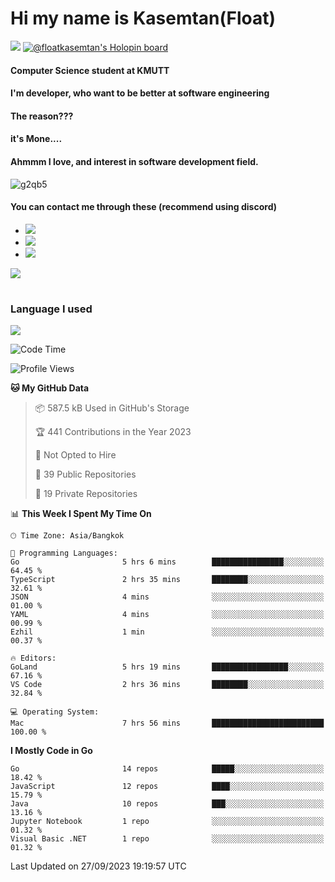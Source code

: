 # Hi my name is Kasemtan(Float)
![](https://64.media.tumblr.com/9c2a8f831efe8da556ffbf89cebb52c9/b86c1ab833a37e32-93/s1280x1920/d000dc22f75df64be2bc150f5fa69c4f6df6bb07.gifv)
[![@floatkasemtan's Holopin board](https://holopin.me/floatkasemtan)](https://holopin.io/@floatkasemtan)
#### Computer Science student at KMUTT
#### I'm developer, who want to be better at software engineering
#### The reason???
#### it's Mone.... 
#### Ahmmm I love, and interest in software development field.
![g2qb5](https://user-images.githubusercontent.com/69688279/175812510-9235eaf7-72f7-40d3-b163-56efa9aa5c6b.gif)

#### You can contact me through these (recommend using discord)
- [![](https://img.shields.io/badge/Discord-5865F2?logo=Discord&logoColor=white)](https://discordapp.com/users/278155096225742848)
- [![](https://img.shields.io/badge/Facebook-1877F2?logo=facebook&logoColor=white)](https://www.facebook.com/float.teavasirichokchai/)
- [![](https://img.shields.io/badge/linkedin-0A66C2?logo=linkedin&logoColor=white)](https://www.linkedin.com/in/floatkasemtan/)

[![](https://github-readme-stats.vercel.app/api?username=FloatKasemtan&show_icons=true&theme=nightowl)]()
#
### Language I used
[![](https://github-readme-stats.vercel.app/api/top-langs/?username=FloatKasemtan&layout=compact&theme=nightowl)]()
<!--START_SECTION:waka-->
![Code Time](http://img.shields.io/badge/Code%20Time-1%2C212%20hrs%2047%20mins-blue)

![Profile Views](http://img.shields.io/badge/Profile%20Views-0-blue)

**🐱 My GitHub Data** 

> 📦 587.5 kB Used in GitHub's Storage 
 > 
> 🏆 441 Contributions in the Year 2023
 > 
> 🚫 Not Opted to Hire
 > 
> 📜 39 Public Repositories 
 > 
> 🔑 19 Private Repositories 
 > 
📊 **This Week I Spent My Time On** 

```text
🕑︎ Time Zone: Asia/Bangkok

💬 Programming Languages: 
Go                       5 hrs 6 mins        ████████████████░░░░░░░░░   64.45 % 
TypeScript               2 hrs 35 mins       ████████░░░░░░░░░░░░░░░░░   32.61 % 
JSON                     4 mins              ░░░░░░░░░░░░░░░░░░░░░░░░░   01.00 % 
YAML                     4 mins              ░░░░░░░░░░░░░░░░░░░░░░░░░   00.99 % 
Ezhil                    1 min               ░░░░░░░░░░░░░░░░░░░░░░░░░   00.37 % 

🔥 Editors: 
GoLand                   5 hrs 19 mins       █████████████████░░░░░░░░   67.16 % 
VS Code                  2 hrs 36 mins       ████████░░░░░░░░░░░░░░░░░   32.84 % 

💻 Operating System: 
Mac                      7 hrs 56 mins       █████████████████████████   100.00 % 
```

**I Mostly Code in Go** 

```text
Go                       14 repos            █████░░░░░░░░░░░░░░░░░░░░   18.42 % 
JavaScript               12 repos            ████░░░░░░░░░░░░░░░░░░░░░   15.79 % 
Java                     10 repos            ███░░░░░░░░░░░░░░░░░░░░░░   13.16 % 
Jupyter Notebook         1 repo              ░░░░░░░░░░░░░░░░░░░░░░░░░   01.32 % 
Visual Basic .NET        1 repo              ░░░░░░░░░░░░░░░░░░░░░░░░░   01.32 % 
```




 Last Updated on 27/09/2023 19:19:57 UTC
<!--END_SECTION:waka-->
<!--
**FloatKasemtan/FloatKasemtan** is a ✨ _special_ ✨ repository because its `README.md` (this file) appears on your GitHub profile.

Here are some ideas to get you started:

- 🔭 I’m currently working on ...
- 🌱 I’m currently learning ...
- 👯 I’m looking to collaborate on ...
- 🤔 I’m looking for help with ...
- 💬 Ask me about ...
- 📫 How to reach me: ...
- 😄 Pronouns: ...
- ⚡ Fun fact: ...
-->
